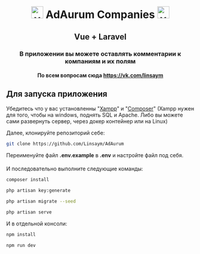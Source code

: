 <h1 align="center"><img alt="vue" src="https://vuejs.org/logo.svg" height="32"/> AdAurum Companies <img alt="vue" src="https://vuejs.org/logo.svg" height="32"/></h1>
<h2 align="center">Vue + Laravel</h2>
<h3 align="center">В приложении вы можете оставлять комментарии к компаниям и их полям</h3>

<h4 align="center">По всем вопросам сюда <a href="https://vk.com/linsaym">https://vk.com/linsaym </a> </h4>

## Для запуска приложения

Убедитесь что у вас установленны "<a href="https://www.apachefriends.org/">Xampp</a>"
и "<a href="https://getcomposer.org/">Composer</a>"
(Xampp нужен для того, чтобы на windows, поднять SQL и Apache. Либо вы можете сами развернуть сервер, через докер
контейнер или на Linux)

Далее, клонируйте репозиторий себе:

```sh
git clone https://github.com/Linsaym/AdAurum
```

Переименуйте файл <strong>.env.example</strong> в <strong>.env</strong> и настройте файл под себя.

####

И последовательно выполните следующие команды:

```sh
composer install
```

```sh
php artisan key:generate
```

```sh
php artisan migrate --seed
```

```sh
php artisan serve
```

И в отдельной консоли:

```sh
npm install
```

```sh
npm run dev
```
